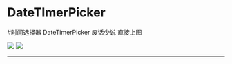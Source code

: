 # DateTImerPicker
#时间选择器 DateTimerPicker
废话少说 直接上图

![][datetimerpicker1]
![][datetimerpicker2]

----------------------------
[csdn]:http://blog.csdn.net/zzh_receive/ "我的博客"
[datetimerpicker1]:https://github.com/Wisdozzh/DateTImerPicker/raw/master/img/DateTimerPicker1.gif
[datetimerpicker2]:https://github.com/Wisdozzh/DateTImerPicker/raw/master/img/DateTimerPicker2.gif
